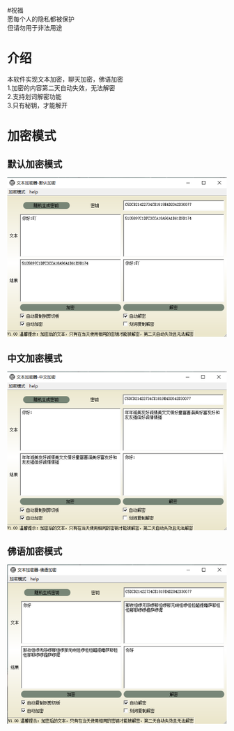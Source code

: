 #祝福   
愿每个人的隐私都被保护  
但请勿用于非法用途  

# 介绍  
本软件实现文本加密，聊天加密，佛语加密  
1.加密的内容第二天自动失效，无法解密  
2.支持划词解密功能  
3.只有秘钥，才能解开


# 加密模式 

## 默认加密模式
![](https://raw.githubusercontent.com/futureforno/encrypt-/main/pics/20221108165300.png)

## 中文加密模式  
![](https://raw.githubusercontent.com/futureforno/encrypt-/main/pics/20221108165232.png)

## 佛语加密模式
![](https://raw.githubusercontent.com/futureforno/encrypt-/main/pics/foyu.png)

 
